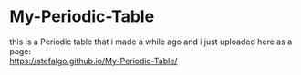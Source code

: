 # My-Periodic-Table
this is a Periodic table that i made a while ago and i just uploaded here as a page:
<br>
https://stefalgo.github.io/My-Periodic-Table/
